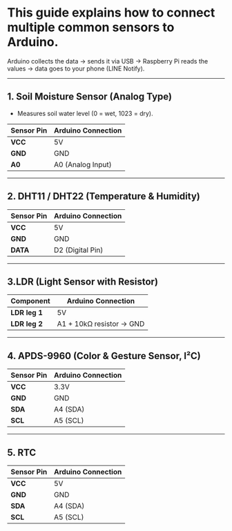 # This guide explains how to connect multiple common sensors to Arduino.  
Arduino collects the data → sends it via USB → Raspberry Pi reads the values → data goes to your phone (LINE Notify).  

--- 
## 1. Soil Moisture Sensor (Analog Type)
- Measures soil water level (0 = wet, 1023 = dry).

| Sensor Pin | Arduino Connection |
|------------|--------------------|
| **VCC**    | 5V                 |
| **GND**    | GND                |
| **A0**     | A0 (Analog Input)  |
--- 
## 2. DHT11 / DHT22 (Temperature & Humidity)

| Sensor Pin | Arduino Connection |
| ---------- | ------------------ |
| **VCC**    | 5V                 |
| **GND**    | GND                |
| **DATA**   | D2 (Digital Pin)   |
--- 
## 3.LDR (Light Sensor with Resistor)

| Component     | Arduino Connection       |
| ------------- | ------------------------ |
| **LDR leg 1** | 5V                       |
| **LDR leg 2** | A1 + 10kΩ resistor → GND |
--- 
## 4. APDS-9960 (Color & Gesture Sensor, I²C)

| Sensor Pin | Arduino Connection |
| ---------- | ------------------ |
| **VCC**    | 3.3V               |
| **GND**    | GND                |
| **SDA**    | A4 (SDA)           |
| **SCL**    | A5 (SCL)           |
--- 
## 5. RTC

| Sensor Pin | Arduino Connection |
| ---------- | ------------------ |
| **VCC**    | 5V                 |
| **GND**    | GND                |
| **SDA**    | A4 (SDA)           |
| **SCL**    | A5 (SCL)           |
